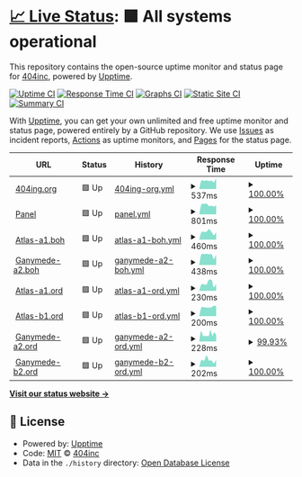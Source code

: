 # [📈 Live Status](https://404incorporated.github.io/upptime): <!--live status--> **🟩 All systems operational**

This repository contains the open-source uptime monitor and status page for [404inc](https://404inc.org), powered by [Upptime](https://github.com/upptime/upptime).

[![Uptime CI](https://github.com/404incorporated/upptime/workflows/Uptime%20CI/badge.svg)](https://github.com/404incorporated/upptime/actions?query=workflow%3A%22Uptime+CI%22)
[![Response Time CI](https://github.com/404incorporated/upptime/workflows/Response%20Time%20CI/badge.svg)](https://github.com/404incorporated/upptime/actions?query=workflow%3A%22Response+Time+CI%22)
[![Graphs CI](https://github.com/404incorporated/upptime/workflows/Graphs%20CI/badge.svg)](https://github.com/404incorporated/upptime/actions?query=workflow%3A%22Graphs+CI%22)
[![Static Site CI](https://github.com/404incorporated/upptime/workflows/Static%20Site%20CI/badge.svg)](https://github.com/404incorporated/upptime/actions?query=workflow%3A%22Static+Site+CI%22)
[![Summary CI](https://github.com/404incorporated/upptime/workflows/Summary%20CI/badge.svg)](https://github.com/404incorporated/upptime/actions?query=workflow%3A%22Summary+CI%22)

With [Upptime](https://upptime.js.org), you can get your own unlimited and free uptime monitor and status page, powered entirely by a GitHub repository. We use [Issues](https://github.com/404incorporated/upptime/issues) as incident reports, [Actions](https://github.com/404incorporated/upptime/actions) as uptime monitors, and [Pages](https://404incorporated.github.io/upptime) for the status page.

<!--start: status pages-->
<!-- This summary is generated by Upptime (https://github.com/upptime/upptime) -->
<!-- Do not edit this manually, your changes will be overwritten -->
<!-- prettier-ignore -->
| URL | Status | History | Response Time | Uptime |
| --- | ------ | ------- | ------------- | ------ |
| <img alt="" src="https://favicons.githubusercontent.com/404inc.org" height="13"> [404ing.org](https://404inc.org) | 🟩 Up | [404ing-org.yml](https://github.com/404incorporated/upptime/commits/HEAD/history/404ing-org.yml) | <details><summary><img alt="Response time graph" src="./graphs/404ing-org/response-time-week.png" height="20"> 537ms</summary><br><a href="https://status.404inc.org/history/404ing-org"><img alt="Response time 462" src="https://img.shields.io/endpoint?url=https%3A%2F%2Fraw.githubusercontent.com%2F404incorporated%2Fupptime%2FHEAD%2Fapi%2F404ing-org%2Fresponse-time.json"></a><br><a href="https://status.404inc.org/history/404ing-org"><img alt="24-hour response time 659" src="https://img.shields.io/endpoint?url=https%3A%2F%2Fraw.githubusercontent.com%2F404incorporated%2Fupptime%2FHEAD%2Fapi%2F404ing-org%2Fresponse-time-day.json"></a><br><a href="https://status.404inc.org/history/404ing-org"><img alt="7-day response time 537" src="https://img.shields.io/endpoint?url=https%3A%2F%2Fraw.githubusercontent.com%2F404incorporated%2Fupptime%2FHEAD%2Fapi%2F404ing-org%2Fresponse-time-week.json"></a><br><a href="https://status.404inc.org/history/404ing-org"><img alt="30-day response time 524" src="https://img.shields.io/endpoint?url=https%3A%2F%2Fraw.githubusercontent.com%2F404incorporated%2Fupptime%2FHEAD%2Fapi%2F404ing-org%2Fresponse-time-month.json"></a><br><a href="https://status.404inc.org/history/404ing-org"><img alt="1-year response time 462" src="https://img.shields.io/endpoint?url=https%3A%2F%2Fraw.githubusercontent.com%2F404incorporated%2Fupptime%2FHEAD%2Fapi%2F404ing-org%2Fresponse-time-year.json"></a></details> | <details><summary><a href="https://status.404inc.org/history/404ing-org">100.00%</a></summary><a href="https://status.404inc.org/history/404ing-org"><img alt="All-time uptime 99.95%" src="https://img.shields.io/endpoint?url=https%3A%2F%2Fraw.githubusercontent.com%2F404incorporated%2Fupptime%2FHEAD%2Fapi%2F404ing-org%2Fuptime.json"></a><br><a href="https://status.404inc.org/history/404ing-org"><img alt="24-hour uptime 100.00%" src="https://img.shields.io/endpoint?url=https%3A%2F%2Fraw.githubusercontent.com%2F404incorporated%2Fupptime%2FHEAD%2Fapi%2F404ing-org%2Fuptime-day.json"></a><br><a href="https://status.404inc.org/history/404ing-org"><img alt="7-day uptime 100.00%" src="https://img.shields.io/endpoint?url=https%3A%2F%2Fraw.githubusercontent.com%2F404incorporated%2Fupptime%2FHEAD%2Fapi%2F404ing-org%2Fuptime-week.json"></a><br><a href="https://status.404inc.org/history/404ing-org"><img alt="30-day uptime 100.00%" src="https://img.shields.io/endpoint?url=https%3A%2F%2Fraw.githubusercontent.com%2F404incorporated%2Fupptime%2FHEAD%2Fapi%2F404ing-org%2Fuptime-month.json"></a><br><a href="https://status.404inc.org/history/404ing-org"><img alt="1-year uptime 99.95%" src="https://img.shields.io/endpoint?url=https%3A%2F%2Fraw.githubusercontent.com%2F404incorporated%2Fupptime%2FHEAD%2Fapi%2F404ing-org%2Fuptime-year.json"></a></details>
| <img alt="" src="https://favicons.githubusercontent.com/panel.404inc.org" height="13"> [Panel](https://panel.404inc.org) | 🟩 Up | [panel.yml](https://github.com/404incorporated/upptime/commits/HEAD/history/panel.yml) | <details><summary><img alt="Response time graph" src="./graphs/panel/response-time-week.png" height="20"> 801ms</summary><br><a href="https://status.404inc.org/history/panel"><img alt="Response time 777" src="https://img.shields.io/endpoint?url=https%3A%2F%2Fraw.githubusercontent.com%2F404incorporated%2Fupptime%2FHEAD%2Fapi%2Fpanel%2Fresponse-time.json"></a><br><a href="https://status.404inc.org/history/panel"><img alt="24-hour response time 801" src="https://img.shields.io/endpoint?url=https%3A%2F%2Fraw.githubusercontent.com%2F404incorporated%2Fupptime%2FHEAD%2Fapi%2Fpanel%2Fresponse-time-day.json"></a><br><a href="https://status.404inc.org/history/panel"><img alt="7-day response time 801" src="https://img.shields.io/endpoint?url=https%3A%2F%2Fraw.githubusercontent.com%2F404incorporated%2Fupptime%2FHEAD%2Fapi%2Fpanel%2Fresponse-time-week.json"></a><br><a href="https://status.404inc.org/history/panel"><img alt="30-day response time 732" src="https://img.shields.io/endpoint?url=https%3A%2F%2Fraw.githubusercontent.com%2F404incorporated%2Fupptime%2FHEAD%2Fapi%2Fpanel%2Fresponse-time-month.json"></a><br><a href="https://status.404inc.org/history/panel"><img alt="1-year response time 777" src="https://img.shields.io/endpoint?url=https%3A%2F%2Fraw.githubusercontent.com%2F404incorporated%2Fupptime%2FHEAD%2Fapi%2Fpanel%2Fresponse-time-year.json"></a></details> | <details><summary><a href="https://status.404inc.org/history/panel">100.00%</a></summary><a href="https://status.404inc.org/history/panel"><img alt="All-time uptime 99.92%" src="https://img.shields.io/endpoint?url=https%3A%2F%2Fraw.githubusercontent.com%2F404incorporated%2Fupptime%2FHEAD%2Fapi%2Fpanel%2Fuptime.json"></a><br><a href="https://status.404inc.org/history/panel"><img alt="24-hour uptime 100.00%" src="https://img.shields.io/endpoint?url=https%3A%2F%2Fraw.githubusercontent.com%2F404incorporated%2Fupptime%2FHEAD%2Fapi%2Fpanel%2Fuptime-day.json"></a><br><a href="https://status.404inc.org/history/panel"><img alt="7-day uptime 100.00%" src="https://img.shields.io/endpoint?url=https%3A%2F%2Fraw.githubusercontent.com%2F404incorporated%2Fupptime%2FHEAD%2Fapi%2Fpanel%2Fuptime-week.json"></a><br><a href="https://status.404inc.org/history/panel"><img alt="30-day uptime 99.97%" src="https://img.shields.io/endpoint?url=https%3A%2F%2Fraw.githubusercontent.com%2F404incorporated%2Fupptime%2FHEAD%2Fapi%2Fpanel%2Fuptime-month.json"></a><br><a href="https://status.404inc.org/history/panel"><img alt="1-year uptime 99.92%" src="https://img.shields.io/endpoint?url=https%3A%2F%2Fraw.githubusercontent.com%2F404incorporated%2Fupptime%2FHEAD%2Fapi%2Fpanel%2Fuptime-year.json"></a></details>
| <img alt="" src="https://favicons.githubusercontent.com/atlas-a1.boh.404inc.org" height="13"> [Atlas-a1.boh](https://atlas-a1.boh.404inc.org) | 🟩 Up | [atlas-a1-boh.yml](https://github.com/404incorporated/upptime/commits/HEAD/history/atlas-a1-boh.yml) | <details><summary><img alt="Response time graph" src="./graphs/atlas-a1-boh/response-time-week.png" height="20"> 460ms</summary><br><a href="https://status.404inc.org/history/atlas-a1-boh"><img alt="Response time 396" src="https://img.shields.io/endpoint?url=https%3A%2F%2Fraw.githubusercontent.com%2F404incorporated%2Fupptime%2FHEAD%2Fapi%2Fatlas-a1-boh%2Fresponse-time.json"></a><br><a href="https://status.404inc.org/history/atlas-a1-boh"><img alt="24-hour response time 415" src="https://img.shields.io/endpoint?url=https%3A%2F%2Fraw.githubusercontent.com%2F404incorporated%2Fupptime%2FHEAD%2Fapi%2Fatlas-a1-boh%2Fresponse-time-day.json"></a><br><a href="https://status.404inc.org/history/atlas-a1-boh"><img alt="7-day response time 460" src="https://img.shields.io/endpoint?url=https%3A%2F%2Fraw.githubusercontent.com%2F404incorporated%2Fupptime%2FHEAD%2Fapi%2Fatlas-a1-boh%2Fresponse-time-week.json"></a><br><a href="https://status.404inc.org/history/atlas-a1-boh"><img alt="30-day response time 446" src="https://img.shields.io/endpoint?url=https%3A%2F%2Fraw.githubusercontent.com%2F404incorporated%2Fupptime%2FHEAD%2Fapi%2Fatlas-a1-boh%2Fresponse-time-month.json"></a><br><a href="https://status.404inc.org/history/atlas-a1-boh"><img alt="1-year response time 396" src="https://img.shields.io/endpoint?url=https%3A%2F%2Fraw.githubusercontent.com%2F404incorporated%2Fupptime%2FHEAD%2Fapi%2Fatlas-a1-boh%2Fresponse-time-year.json"></a></details> | <details><summary><a href="https://status.404inc.org/history/atlas-a1-boh">100.00%</a></summary><a href="https://status.404inc.org/history/atlas-a1-boh"><img alt="All-time uptime 99.94%" src="https://img.shields.io/endpoint?url=https%3A%2F%2Fraw.githubusercontent.com%2F404incorporated%2Fupptime%2FHEAD%2Fapi%2Fatlas-a1-boh%2Fuptime.json"></a><br><a href="https://status.404inc.org/history/atlas-a1-boh"><img alt="24-hour uptime 100.00%" src="https://img.shields.io/endpoint?url=https%3A%2F%2Fraw.githubusercontent.com%2F404incorporated%2Fupptime%2FHEAD%2Fapi%2Fatlas-a1-boh%2Fuptime-day.json"></a><br><a href="https://status.404inc.org/history/atlas-a1-boh"><img alt="7-day uptime 100.00%" src="https://img.shields.io/endpoint?url=https%3A%2F%2Fraw.githubusercontent.com%2F404incorporated%2Fupptime%2FHEAD%2Fapi%2Fatlas-a1-boh%2Fuptime-week.json"></a><br><a href="https://status.404inc.org/history/atlas-a1-boh"><img alt="30-day uptime 100.00%" src="https://img.shields.io/endpoint?url=https%3A%2F%2Fraw.githubusercontent.com%2F404incorporated%2Fupptime%2FHEAD%2Fapi%2Fatlas-a1-boh%2Fuptime-month.json"></a><br><a href="https://status.404inc.org/history/atlas-a1-boh"><img alt="1-year uptime 99.94%" src="https://img.shields.io/endpoint?url=https%3A%2F%2Fraw.githubusercontent.com%2F404incorporated%2Fupptime%2FHEAD%2Fapi%2Fatlas-a1-boh%2Fuptime-year.json"></a></details>
| <img alt="" src="https://favicons.githubusercontent.com/ganymede-a2.boh.404inc.org" height="13"> [Ganymede-a2.boh](https://ganymede-a2.boh.404inc.org) | 🟩 Up | [ganymede-a2-boh.yml](https://github.com/404incorporated/upptime/commits/HEAD/history/ganymede-a2-boh.yml) | <details><summary><img alt="Response time graph" src="./graphs/ganymede-a2-boh/response-time-week.png" height="20"> 438ms</summary><br><a href="https://status.404inc.org/history/ganymede-a2-boh"><img alt="Response time 456" src="https://img.shields.io/endpoint?url=https%3A%2F%2Fraw.githubusercontent.com%2F404incorporated%2Fupptime%2FHEAD%2Fapi%2Fganymede-a2-boh%2Fresponse-time.json"></a><br><a href="https://status.404inc.org/history/ganymede-a2-boh"><img alt="24-hour response time 440" src="https://img.shields.io/endpoint?url=https%3A%2F%2Fraw.githubusercontent.com%2F404incorporated%2Fupptime%2FHEAD%2Fapi%2Fganymede-a2-boh%2Fresponse-time-day.json"></a><br><a href="https://status.404inc.org/history/ganymede-a2-boh"><img alt="7-day response time 438" src="https://img.shields.io/endpoint?url=https%3A%2F%2Fraw.githubusercontent.com%2F404incorporated%2Fupptime%2FHEAD%2Fapi%2Fganymede-a2-boh%2Fresponse-time-week.json"></a><br><a href="https://status.404inc.org/history/ganymede-a2-boh"><img alt="30-day response time 439" src="https://img.shields.io/endpoint?url=https%3A%2F%2Fraw.githubusercontent.com%2F404incorporated%2Fupptime%2FHEAD%2Fapi%2Fganymede-a2-boh%2Fresponse-time-month.json"></a><br><a href="https://status.404inc.org/history/ganymede-a2-boh"><img alt="1-year response time 456" src="https://img.shields.io/endpoint?url=https%3A%2F%2Fraw.githubusercontent.com%2F404incorporated%2Fupptime%2FHEAD%2Fapi%2Fganymede-a2-boh%2Fresponse-time-year.json"></a></details> | <details><summary><a href="https://status.404inc.org/history/ganymede-a2-boh">100.00%</a></summary><a href="https://status.404inc.org/history/ganymede-a2-boh"><img alt="All-time uptime 99.72%" src="https://img.shields.io/endpoint?url=https%3A%2F%2Fraw.githubusercontent.com%2F404incorporated%2Fupptime%2FHEAD%2Fapi%2Fganymede-a2-boh%2Fuptime.json"></a><br><a href="https://status.404inc.org/history/ganymede-a2-boh"><img alt="24-hour uptime 100.00%" src="https://img.shields.io/endpoint?url=https%3A%2F%2Fraw.githubusercontent.com%2F404incorporated%2Fupptime%2FHEAD%2Fapi%2Fganymede-a2-boh%2Fuptime-day.json"></a><br><a href="https://status.404inc.org/history/ganymede-a2-boh"><img alt="7-day uptime 100.00%" src="https://img.shields.io/endpoint?url=https%3A%2F%2Fraw.githubusercontent.com%2F404incorporated%2Fupptime%2FHEAD%2Fapi%2Fganymede-a2-boh%2Fuptime-week.json"></a><br><a href="https://status.404inc.org/history/ganymede-a2-boh"><img alt="30-day uptime 100.00%" src="https://img.shields.io/endpoint?url=https%3A%2F%2Fraw.githubusercontent.com%2F404incorporated%2Fupptime%2FHEAD%2Fapi%2Fganymede-a2-boh%2Fuptime-month.json"></a><br><a href="https://status.404inc.org/history/ganymede-a2-boh"><img alt="1-year uptime 99.72%" src="https://img.shields.io/endpoint?url=https%3A%2F%2Fraw.githubusercontent.com%2F404incorporated%2Fupptime%2FHEAD%2Fapi%2Fganymede-a2-boh%2Fuptime-year.json"></a></details>
| <img alt="" src="https://favicons.githubusercontent.com/atlas-a1.ord.404inc.org" height="13"> [Atlas-a1.ord](https://atlas-a1.ord.404inc.org) | 🟩 Up | [atlas-a1-ord.yml](https://github.com/404incorporated/upptime/commits/HEAD/history/atlas-a1-ord.yml) | <details><summary><img alt="Response time graph" src="./graphs/atlas-a1-ord/response-time-week.png" height="20"> 230ms</summary><br><a href="https://status.404inc.org/history/atlas-a1-ord"><img alt="Response time 288" src="https://img.shields.io/endpoint?url=https%3A%2F%2Fraw.githubusercontent.com%2F404incorporated%2Fupptime%2FHEAD%2Fapi%2Fatlas-a1-ord%2Fresponse-time.json"></a><br><a href="https://status.404inc.org/history/atlas-a1-ord"><img alt="24-hour response time 224" src="https://img.shields.io/endpoint?url=https%3A%2F%2Fraw.githubusercontent.com%2F404incorporated%2Fupptime%2FHEAD%2Fapi%2Fatlas-a1-ord%2Fresponse-time-day.json"></a><br><a href="https://status.404inc.org/history/atlas-a1-ord"><img alt="7-day response time 230" src="https://img.shields.io/endpoint?url=https%3A%2F%2Fraw.githubusercontent.com%2F404incorporated%2Fupptime%2FHEAD%2Fapi%2Fatlas-a1-ord%2Fresponse-time-week.json"></a><br><a href="https://status.404inc.org/history/atlas-a1-ord"><img alt="30-day response time 274" src="https://img.shields.io/endpoint?url=https%3A%2F%2Fraw.githubusercontent.com%2F404incorporated%2Fupptime%2FHEAD%2Fapi%2Fatlas-a1-ord%2Fresponse-time-month.json"></a><br><a href="https://status.404inc.org/history/atlas-a1-ord"><img alt="1-year response time 288" src="https://img.shields.io/endpoint?url=https%3A%2F%2Fraw.githubusercontent.com%2F404incorporated%2Fupptime%2FHEAD%2Fapi%2Fatlas-a1-ord%2Fresponse-time-year.json"></a></details> | <details><summary><a href="https://status.404inc.org/history/atlas-a1-ord">100.00%</a></summary><a href="https://status.404inc.org/history/atlas-a1-ord"><img alt="All-time uptime 97.22%" src="https://img.shields.io/endpoint?url=https%3A%2F%2Fraw.githubusercontent.com%2F404incorporated%2Fupptime%2FHEAD%2Fapi%2Fatlas-a1-ord%2Fuptime.json"></a><br><a href="https://status.404inc.org/history/atlas-a1-ord"><img alt="24-hour uptime 100.00%" src="https://img.shields.io/endpoint?url=https%3A%2F%2Fraw.githubusercontent.com%2F404incorporated%2Fupptime%2FHEAD%2Fapi%2Fatlas-a1-ord%2Fuptime-day.json"></a><br><a href="https://status.404inc.org/history/atlas-a1-ord"><img alt="7-day uptime 100.00%" src="https://img.shields.io/endpoint?url=https%3A%2F%2Fraw.githubusercontent.com%2F404incorporated%2Fupptime%2FHEAD%2Fapi%2Fatlas-a1-ord%2Fuptime-week.json"></a><br><a href="https://status.404inc.org/history/atlas-a1-ord"><img alt="30-day uptime 98.90%" src="https://img.shields.io/endpoint?url=https%3A%2F%2Fraw.githubusercontent.com%2F404incorporated%2Fupptime%2FHEAD%2Fapi%2Fatlas-a1-ord%2Fuptime-month.json"></a><br><a href="https://status.404inc.org/history/atlas-a1-ord"><img alt="1-year uptime 97.22%" src="https://img.shields.io/endpoint?url=https%3A%2F%2Fraw.githubusercontent.com%2F404incorporated%2Fupptime%2FHEAD%2Fapi%2Fatlas-a1-ord%2Fuptime-year.json"></a></details>
| <img alt="" src="https://favicons.githubusercontent.com/atlas-b1.ord.404inc.org" height="13"> [Atlas-b1.ord](https://atlas-b1.ord.404inc.org) | 🟩 Up | [atlas-b1-ord.yml](https://github.com/404incorporated/upptime/commits/HEAD/history/atlas-b1-ord.yml) | <details><summary><img alt="Response time graph" src="./graphs/atlas-b1-ord/response-time-week.png" height="20"> 200ms</summary><br><a href="https://status.404inc.org/history/atlas-b1-ord"><img alt="Response time 280" src="https://img.shields.io/endpoint?url=https%3A%2F%2Fraw.githubusercontent.com%2F404incorporated%2Fupptime%2FHEAD%2Fapi%2Fatlas-b1-ord%2Fresponse-time.json"></a><br><a href="https://status.404inc.org/history/atlas-b1-ord"><img alt="24-hour response time 194" src="https://img.shields.io/endpoint?url=https%3A%2F%2Fraw.githubusercontent.com%2F404incorporated%2Fupptime%2FHEAD%2Fapi%2Fatlas-b1-ord%2Fresponse-time-day.json"></a><br><a href="https://status.404inc.org/history/atlas-b1-ord"><img alt="7-day response time 200" src="https://img.shields.io/endpoint?url=https%3A%2F%2Fraw.githubusercontent.com%2F404incorporated%2Fupptime%2FHEAD%2Fapi%2Fatlas-b1-ord%2Fresponse-time-week.json"></a><br><a href="https://status.404inc.org/history/atlas-b1-ord"><img alt="30-day response time 582" src="https://img.shields.io/endpoint?url=https%3A%2F%2Fraw.githubusercontent.com%2F404incorporated%2Fupptime%2FHEAD%2Fapi%2Fatlas-b1-ord%2Fresponse-time-month.json"></a><br><a href="https://status.404inc.org/history/atlas-b1-ord"><img alt="1-year response time 280" src="https://img.shields.io/endpoint?url=https%3A%2F%2Fraw.githubusercontent.com%2F404incorporated%2Fupptime%2FHEAD%2Fapi%2Fatlas-b1-ord%2Fresponse-time-year.json"></a></details> | <details><summary><a href="https://status.404inc.org/history/atlas-b1-ord">100.00%</a></summary><a href="https://status.404inc.org/history/atlas-b1-ord"><img alt="All-time uptime 94.57%" src="https://img.shields.io/endpoint?url=https%3A%2F%2Fraw.githubusercontent.com%2F404incorporated%2Fupptime%2FHEAD%2Fapi%2Fatlas-b1-ord%2Fuptime.json"></a><br><a href="https://status.404inc.org/history/atlas-b1-ord"><img alt="24-hour uptime 100.00%" src="https://img.shields.io/endpoint?url=https%3A%2F%2Fraw.githubusercontent.com%2F404incorporated%2Fupptime%2FHEAD%2Fapi%2Fatlas-b1-ord%2Fuptime-day.json"></a><br><a href="https://status.404inc.org/history/atlas-b1-ord"><img alt="7-day uptime 100.00%" src="https://img.shields.io/endpoint?url=https%3A%2F%2Fraw.githubusercontent.com%2F404incorporated%2Fupptime%2FHEAD%2Fapi%2Fatlas-b1-ord%2Fuptime-week.json"></a><br><a href="https://status.404inc.org/history/atlas-b1-ord"><img alt="30-day uptime 98.75%" src="https://img.shields.io/endpoint?url=https%3A%2F%2Fraw.githubusercontent.com%2F404incorporated%2Fupptime%2FHEAD%2Fapi%2Fatlas-b1-ord%2Fuptime-month.json"></a><br><a href="https://status.404inc.org/history/atlas-b1-ord"><img alt="1-year uptime 94.57%" src="https://img.shields.io/endpoint?url=https%3A%2F%2Fraw.githubusercontent.com%2F404incorporated%2Fupptime%2FHEAD%2Fapi%2Fatlas-b1-ord%2Fuptime-year.json"></a></details>
| <img alt="" src="https://favicons.githubusercontent.com/ganymede-a2.ord.404inc.org" height="13"> [Ganymede-a2.ord](https://ganymede-a2.ord.404inc.org) | 🟩 Up | [ganymede-a2-ord.yml](https://github.com/404incorporated/upptime/commits/HEAD/history/ganymede-a2-ord.yml) | <details><summary><img alt="Response time graph" src="./graphs/ganymede-a2-ord/response-time-week.png" height="20"> 228ms</summary><br><a href="https://status.404inc.org/history/ganymede-a2-ord"><img alt="Response time 250" src="https://img.shields.io/endpoint?url=https%3A%2F%2Fraw.githubusercontent.com%2F404incorporated%2Fupptime%2FHEAD%2Fapi%2Fganymede-a2-ord%2Fresponse-time.json"></a><br><a href="https://status.404inc.org/history/ganymede-a2-ord"><img alt="24-hour response time 196" src="https://img.shields.io/endpoint?url=https%3A%2F%2Fraw.githubusercontent.com%2F404incorporated%2Fupptime%2FHEAD%2Fapi%2Fganymede-a2-ord%2Fresponse-time-day.json"></a><br><a href="https://status.404inc.org/history/ganymede-a2-ord"><img alt="7-day response time 228" src="https://img.shields.io/endpoint?url=https%3A%2F%2Fraw.githubusercontent.com%2F404incorporated%2Fupptime%2FHEAD%2Fapi%2Fganymede-a2-ord%2Fresponse-time-week.json"></a><br><a href="https://status.404inc.org/history/ganymede-a2-ord"><img alt="30-day response time 210" src="https://img.shields.io/endpoint?url=https%3A%2F%2Fraw.githubusercontent.com%2F404incorporated%2Fupptime%2FHEAD%2Fapi%2Fganymede-a2-ord%2Fresponse-time-month.json"></a><br><a href="https://status.404inc.org/history/ganymede-a2-ord"><img alt="1-year response time 250" src="https://img.shields.io/endpoint?url=https%3A%2F%2Fraw.githubusercontent.com%2F404incorporated%2Fupptime%2FHEAD%2Fapi%2Fganymede-a2-ord%2Fresponse-time-year.json"></a></details> | <details><summary><a href="https://status.404inc.org/history/ganymede-a2-ord">99.93%</a></summary><a href="https://status.404inc.org/history/ganymede-a2-ord"><img alt="All-time uptime 98.82%" src="https://img.shields.io/endpoint?url=https%3A%2F%2Fraw.githubusercontent.com%2F404incorporated%2Fupptime%2FHEAD%2Fapi%2Fganymede-a2-ord%2Fuptime.json"></a><br><a href="https://status.404inc.org/history/ganymede-a2-ord"><img alt="24-hour uptime 100.00%" src="https://img.shields.io/endpoint?url=https%3A%2F%2Fraw.githubusercontent.com%2F404incorporated%2Fupptime%2FHEAD%2Fapi%2Fganymede-a2-ord%2Fuptime-day.json"></a><br><a href="https://status.404inc.org/history/ganymede-a2-ord"><img alt="7-day uptime 99.93%" src="https://img.shields.io/endpoint?url=https%3A%2F%2Fraw.githubusercontent.com%2F404incorporated%2Fupptime%2FHEAD%2Fapi%2Fganymede-a2-ord%2Fuptime-week.json"></a><br><a href="https://status.404inc.org/history/ganymede-a2-ord"><img alt="30-day uptime 98.94%" src="https://img.shields.io/endpoint?url=https%3A%2F%2Fraw.githubusercontent.com%2F404incorporated%2Fupptime%2FHEAD%2Fapi%2Fganymede-a2-ord%2Fuptime-month.json"></a><br><a href="https://status.404inc.org/history/ganymede-a2-ord"><img alt="1-year uptime 98.82%" src="https://img.shields.io/endpoint?url=https%3A%2F%2Fraw.githubusercontent.com%2F404incorporated%2Fupptime%2FHEAD%2Fapi%2Fganymede-a2-ord%2Fuptime-year.json"></a></details>
| <img alt="" src="https://favicons.githubusercontent.com/ganymede-b2.ord.404inc.org" height="13"> [Ganymede-b2.ord](https://ganymede-b2.ord.404inc.org) | 🟩 Up | [ganymede-b2-ord.yml](https://github.com/404incorporated/upptime/commits/HEAD/history/ganymede-b2-ord.yml) | <details><summary><img alt="Response time graph" src="./graphs/ganymede-b2-ord/response-time-week.png" height="20"> 202ms</summary><br><a href="https://status.404inc.org/history/ganymede-b2-ord"><img alt="Response time 169" src="https://img.shields.io/endpoint?url=https%3A%2F%2Fraw.githubusercontent.com%2F404incorporated%2Fupptime%2FHEAD%2Fapi%2Fganymede-b2-ord%2Fresponse-time.json"></a><br><a href="https://status.404inc.org/history/ganymede-b2-ord"><img alt="24-hour response time 193" src="https://img.shields.io/endpoint?url=https%3A%2F%2Fraw.githubusercontent.com%2F404incorporated%2Fupptime%2FHEAD%2Fapi%2Fganymede-b2-ord%2Fresponse-time-day.json"></a><br><a href="https://status.404inc.org/history/ganymede-b2-ord"><img alt="7-day response time 202" src="https://img.shields.io/endpoint?url=https%3A%2F%2Fraw.githubusercontent.com%2F404incorporated%2Fupptime%2FHEAD%2Fapi%2Fganymede-b2-ord%2Fresponse-time-week.json"></a><br><a href="https://status.404inc.org/history/ganymede-b2-ord"><img alt="30-day response time 181" src="https://img.shields.io/endpoint?url=https%3A%2F%2Fraw.githubusercontent.com%2F404incorporated%2Fupptime%2FHEAD%2Fapi%2Fganymede-b2-ord%2Fresponse-time-month.json"></a><br><a href="https://status.404inc.org/history/ganymede-b2-ord"><img alt="1-year response time 169" src="https://img.shields.io/endpoint?url=https%3A%2F%2Fraw.githubusercontent.com%2F404incorporated%2Fupptime%2FHEAD%2Fapi%2Fganymede-b2-ord%2Fresponse-time-year.json"></a></details> | <details><summary><a href="https://status.404inc.org/history/ganymede-b2-ord">100.00%</a></summary><a href="https://status.404inc.org/history/ganymede-b2-ord"><img alt="All-time uptime 99.42%" src="https://img.shields.io/endpoint?url=https%3A%2F%2Fraw.githubusercontent.com%2F404incorporated%2Fupptime%2FHEAD%2Fapi%2Fganymede-b2-ord%2Fuptime.json"></a><br><a href="https://status.404inc.org/history/ganymede-b2-ord"><img alt="24-hour uptime 100.00%" src="https://img.shields.io/endpoint?url=https%3A%2F%2Fraw.githubusercontent.com%2F404incorporated%2Fupptime%2FHEAD%2Fapi%2Fganymede-b2-ord%2Fuptime-day.json"></a><br><a href="https://status.404inc.org/history/ganymede-b2-ord"><img alt="7-day uptime 100.00%" src="https://img.shields.io/endpoint?url=https%3A%2F%2Fraw.githubusercontent.com%2F404incorporated%2Fupptime%2FHEAD%2Fapi%2Fganymede-b2-ord%2Fuptime-week.json"></a><br><a href="https://status.404inc.org/history/ganymede-b2-ord"><img alt="30-day uptime 98.98%" src="https://img.shields.io/endpoint?url=https%3A%2F%2Fraw.githubusercontent.com%2F404incorporated%2Fupptime%2FHEAD%2Fapi%2Fganymede-b2-ord%2Fuptime-month.json"></a><br><a href="https://status.404inc.org/history/ganymede-b2-ord"><img alt="1-year uptime 99.42%" src="https://img.shields.io/endpoint?url=https%3A%2F%2Fraw.githubusercontent.com%2F404incorporated%2Fupptime%2FHEAD%2Fapi%2Fganymede-b2-ord%2Fuptime-year.json"></a></details>

<!--end: status pages-->

[**Visit our status website →**](https://404incorporated.github.io/upptime)

## 📄 License

- Powered by: [Upptime](https://github.com/upptime/upptime)
- Code: [MIT](./LICENSE) © [404inc](https://404inc.org)
- Data in the `./history` directory: [Open Database License](https://opendatacommons.org/licenses/odbl/1-0/)

